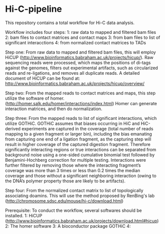 # Hi-C-pipeline
This repository contains a total workflow for Hi-C data analysis.

Workflow includes four steps:
1: raw data to mapped and filtered bam files
2: bam files to contact matrices and contact maps 
3: from bam files to list of significant interacctions 
4: from normalized contact matrices to TADs

Step one:
From raw data to mapped and filtered bam files, this will employ
HiCUP (http://www.bioinformatics.babraham.ac.uk/projects/hicup/). 
Raw sequencing reads were processed, which maps the positions of
di-tags against the genomes, filters out experimental artifacts, 
such as circularized reads and re-ligations, and removes all 
duplicate reads.
A detailed document of HiCUP can be found at:
http://www.bioinformatics.babraham.ac.uk/projects/hicup/overview/

Step two:
From the mapped reads to contact matrices and maps, this step utilize
the software of homer.(http://homer.salk.edu/homer/interactions/index.html)
Homer can generate interaction matrices, and then do normalization. 

Step three:
From the mapped reads to list of significant interactions, which
utilize GOTHiC. GOTHiC assumes that biases occurring in HiC and
HiC-derived experiments are captured in the coverage (total number of
reads mapping to a given fragment or larger bin), including the bias
emanating from capturing one end of a ligation fragment, as the
capturing step will result in higher coverage of the captured
digestion fragment. Therefore significantly interacting regions or
true interactions can be separated from background noise using a
one-sided cumulative binomial test followed by Benjamini-Hochberg
correction for multiple testing. Interactions were further filtered by
removing those where the interacting fragment’s coverage was more
than 3 times or less than 0.2 times the median coverage and
those without a significant neighboring interaction (owing to the DNA’s 
polymer property those are likely to be artifacts). 

Step four:
From the normalized contact matrix to list of topologically associating
doamins. This will use the method proposed by RenBing's lab
(http://chromosome.sdsc.edu/mouse/hi-c/download.html)




Prerequisite:
To conduct the workflow, several softwares should be installed.
1: HiCUP (http://www.bioinformatics.babraham.ac.uk/projects/download.html#hicup)
2: The homer software
3: A bioconductor package GOTHiC 
4:
















